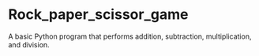 # Rock_paper_scissor_game
A basic Python program that performs addition, subtraction, multiplication, and division.
